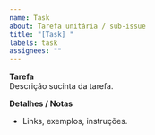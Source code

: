 ```yaml
---
name: Task
about: Tarefa unitária / sub-issue
title: "[Task] "
labels: task
assignees: ""
---
```

**Tarefa**  
Descrição sucinta da tarefa.

**Detalhes / Notas**  
- Links, exemplos, instruções.
